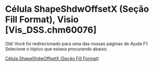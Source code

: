 
# Célula ShapeShdwOffsetX (Seção Fill Format), Visio [Vis_DSS.chm60076]

Olá! Você foi redirecionado para uma das nossas páginas de Ajuda F1. Selecione o tópico que estava procurando abaixo.

[Célula ShapeShdwOffsetX (Seção Fill Format)](http://msdn.microsoft.com/library/a426f471-d35f-ef87-4c59-2c007ec2653f%28Office.15%29.aspx)
